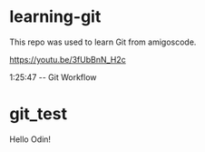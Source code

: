 # learning-git

This repo was used to learn Git from amigoscode.

https://youtu.be/3fUbBnN_H2c

1:25:47 -- Git Workflow

# git_test
Hello Odin!